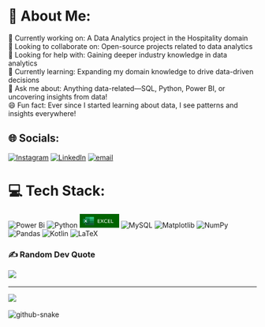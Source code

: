 # 💫 About Me:
🔭 Currently working on: A Data Analytics project in the Hospitality domain<br>👯 Looking to collaborate on: Open-source projects related to data analytics<br>🤝 Looking for help with: Gaining deeper industry knowledge in data analytics<br>📖 Currently learning: Expanding my domain knowledge to drive data-driven decisions<br>💬 Ask me about: Anything data-related—SQL, Python, Power BI, or uncovering insights from data!<br>😄 Fun fact: Ever since I started learning about data, I see patterns and insights everywhere!


## 🌐 Socials:
[![Instagram](https://img.shields.io/badge/Instagram-%23E4405F.svg?logo=Instagram&logoColor=white)](https://instagram.com/i_arungupta) [![LinkedIn](https://img.shields.io/badge/LinkedIn-%230077B5.svg?logo=linkedin&logoColor=white)](https://linkedin.com/in/arun-kumar-gupta-393127208/) [![email](https://img.shields.io/badge/Email-D14836?logo=gmail&logoColor=white)](mailto:arungupta.inf@gmail.com) 

# 💻 Tech Stack:
![Power Bi](https://img.shields.io/badge/power_bi-F2C811?style=for-the-badge&logo=powerbi&logoColor=black) ![Python](https://img.shields.io/badge/python-3670A0?style=for-the-badge&logo=python&logoColor=ffdd54) <img src="https://github.com/ArunGuptaaa/ArunGuptaaa/blob/main/Excel.png" alt="My Image" width="80" height = "28">
![MySQL](https://img.shields.io/badge/mysql-4479A1.svg?style=for-the-badge&logo=mysql&logoColor=white) ![Matplotlib](https://img.shields.io/badge/Matplotlib-%23ffffff.svg?style=for-the-badge&logo=Matplotlib&logoColor=black) ![NumPy](https://img.shields.io/badge/numpy-%23013243.svg?style=for-the-badge&logo=numpy&logoColor=white) ![Pandas](https://img.shields.io/badge/pandas-%23150458.svg?style=for-the-badge&logo=pandas&logoColor=white) ![Kotlin](https://img.shields.io/badge/kotlin-%237F52FF.svg?style=for-the-badge&logo=kotlin&logoColor=white) ![LaTeX](https://img.shields.io/badge/latex-%23008080.svg?style=for-the-badge&logo=latex&logoColor=white)
<!--
# 📊 GitHub Stats:
 ![](https://github-readme-stats.vercel.app/api?username=ArunGuptaaa&theme=dark&hide_border=false&include_all_commits=true&count_private=true)<br/>>
![](https://nirzak-streak-stats.vercel.app/?user=ArunGuptaaa&theme=dark&hide_border=false)<br/>
![](https://github-readme-stats.vercel.app/api/top-langs/?username=ArunGuptaaa&theme=dark&hide_border=false&include_all_commits=true&count_private=true&layout=compact)
-->
### ✍️ Random Dev Quote
![](https://quotes-github-readme.vercel.app/api?type=horizontal&theme=light)

---
[![](https://visitcount.itsvg.in/api?id=ArunGuptaaa&icon=0&color=5)](https://visitcount.itsvg.in)

<picture>
  <source media="(prefers-color-scheme: dark)" srcset="https://raw.githubusercontent.com/tobiasmeyhoefer/tobiasmeyhoefer/output/github-snake-dark.svg" />
  <source media="(prefers-color-scheme: light)" srcset="https://raw.githubusercontent.com/tobiasmeyhoefer/tobiasmeyhoefer/output/github-snake.svg" />
  <img alt="github-snake" src="https://raw.githubusercontent.com/tobiasmeyhoefer/tobiasmeyhoefer/output/github-snake.svg" />
</picture>
<!-- Proudly created with GPRM ( https://gprm.itsvg.in ) -->
